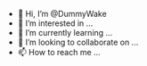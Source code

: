 - 👋 Hi, I’m @DummyWake
- 👀 I’m interested in ...
- 🌱 I’m currently learning ...
- 💞️ I’m looking to collaborate on ...
- 📫 How to reach me ...

<!---
DummyWake/DummyWake is a ✨ special ✨ repository because its `README.md` (this file) appears on your GitHub profile.
You can click the Preview link to take a look at your changes.
--->
